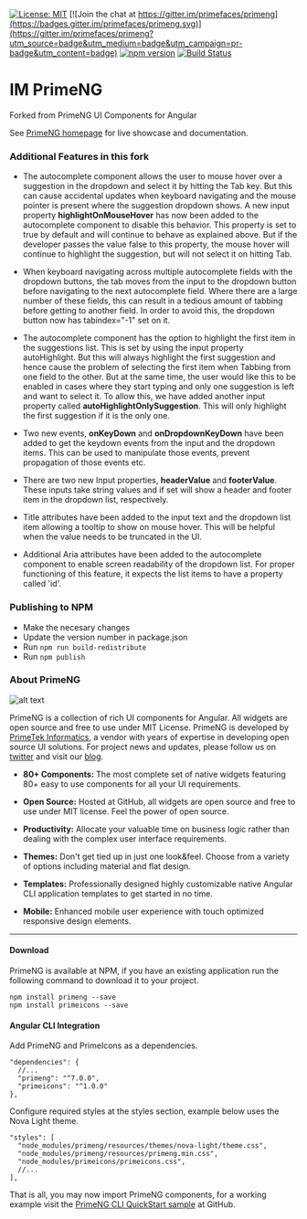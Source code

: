 
[![License: MIT](https://img.shields.io/badge/License-MIT-yellow.svg)](https://opensource.org/licenses/MIT)
[![Join the chat at https://gitter.im/primefaces/primeng](https://badges.gitter.im/primefaces/primeng.svg)](https://gitter.im/primefaces/primeng?utm_source=badge&utm_medium=badge&utm_campaign=pr-badge&utm_content=badge)
[![npm version](https://badge.fury.io/js/primeng.svg)](https://badge.fury.io/js/primeng)
[![Build Status](https://travis-ci.org/primefaces/primeng.svg?branch=master)](https://travis-ci.org/primefaces/primeng)

# IM PrimeNG

Forked from PrimeNG UI Components for Angular

See [PrimeNG homepage](http://www.primefaces.org/primeng) for live showcase and documentation.

### Additional Features in this fork

- The autocomplete component allows the user to mouse hover over a suggestion in the dropdown and select it by hitting the Tab key. But this can cause accidental updates when keyboard navigating and the mouse pointer is present where the suggestion dropdown shows. A new input property **highlightOnMouseHover** has now been added to the autocomplete component to disable this behavior. This property is set to true by default and will continue to behave as explained above. But if the developer passes the value false to this property, the mouse hover will continue to highlight the suggestion, but will not select it on hitting Tab.

- When keyboard navigating across multiple autocomplete fields with the dropdown buttons, the tab moves from the input to the dropdown button before navigating to the next autocomplete field. Where there are a large number of these fields, this can result in a tedious amount of tabbing before getting to another field. In order to avoid this, the dropdown button now has tabindex="-1" set on it.

- The autocomplete component has the option to highlight the first item in the suggestions list. This is set by using the input property autoHighlight. But this will always highlight the first suggestion and hence cause the problem of selecting the first item when Tabbing from one field to the other. But at the same time, the user would like this to be enabled in cases where they start typing and only one suggestion is left and want to select it. To allow this, we have added another input property called **autoHighlightOnlySuggestion**. This will only highlight the first suggestion if it is the only one.

- Two new events, **onKeyDown** and **onDropdownKeyDown** have been added to get the keydown events from the input and the dropdown items. This can be used to manipulate those events, prevent propagation of those events etc.

- There are two new Input properties, **headerValue** and **footerValue**. These inputs take string values and if set will show a header and footer item in the dropdown list, respectively.

- Title attributes have been added to the input text and the dropdown list item allowing a tooltip to show on mouse hover. This will be helpful when the value needs to be truncated in the UI.

- Additional Aria attributes have been added to the autocomplete component to enable screen readability of the dropdown list. For proper functioning of this feature, it expects the list items to have a property called 'id'.

### Publishing to NPM

- Make the necesary changes
- Update the version number in package.json
- Run `npm run build-redistribute`
- Run `npm publish`

### About PrimeNG

![alt text](https://www.primefaces.org/wp-content/uploads/2018/05/primeng-sidebar.svg "PrimeNG")

PrimeNG is a collection of rich UI components for Angular. All widgets are open source and free to use under MIT License. PrimeNG is developed by [PrimeTek Informatics](http://www.primetek.com.tr), a vendor with years of expertise in developing open source UI solutions. For project news and updates, please follow us on [twitter](https://twitter.com/prime_ng) and visit our [blog](https://www.primefaces.org/blog).

 - **80+ Components:** The most complete set of native widgets featuring 80+
   easy to use components for all your UI requirements.

- **Open Source:** Hosted at GitHub, all widgets are open source and free to use under MIT license. Feel the power of open source.

- **Productivity:** Allocate your valuable time on business logic rather than dealing with the complex user interface requirements.

- **Themes:** Don't get tied up in just one look&feel. Choose from a variety of options including material and flat design.

- **Templates:** Professionally designed highly customizable native Angular CLI application templates to get started in no time.

- **Mobile:** Enhanced mobile user experience with touch optimized responsive design elements.

---

#### Download

PrimeNG is available at NPM, if you have an existing application run the following command to download it to your project.

```
npm install primeng --save
npm install primeicons --save
```

#### Angular CLI Integration

Add PrimeNG and PrimeIcons as a dependencies.

```
"dependencies": {
  //...
  "primeng": "^7.0.0",
  "primeicons": "^1.0.0"
},
```

Configure required styles at the styles section, example below uses the Nova Light theme.

```
"styles": [
  "node_modules/primeng/resources/themes/nova-light/theme.css",
  "node_modules/primeng/resources/primeng.min.css",
  "node_modules/primeicons/primeicons.css",
  //...
],
```

That is all, you may now import PrimeNG components, for a working example visit the [PrimeNG CLI QuickStart sample](https://github.com/primefaces/primeng-quickstart-cli) at GitHub.
